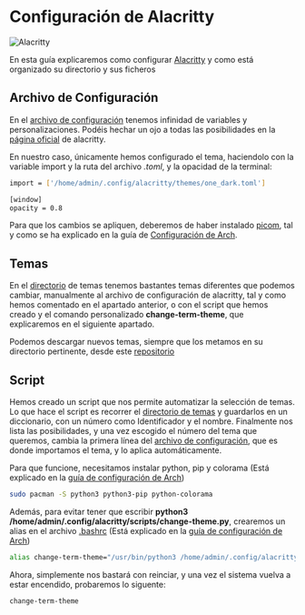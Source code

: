 # Configuración de Alacritty

![Alacritty](../Wallpapers/Screenshot2.png)

En esta guía explicaremos como configurar [Alacritty](https://wiki.archlinux.org/title/Alacritty) y como está organizado su directorio y sus ficheros

## Archivo de Configuración
En el [archivo de configuración](https://github.com/MarioCuenca22/Sintesis-M12/blob/b9f46349dba16b764cce773e10d03897499fa5c4/Cl%C3%BAster%20de%20Almacenamiento%20-%20Arch%20Linux/.config/alacritty/alacritty.toml) tenemos infinidad de variables y personalizaciones. Podéis hechar un ojo a todas las posibilidades en la [página oficial](https://alacritty.org/config-alacritty.html) de alacritty.

En nuestro caso, únicamente hemos configurado el tema, haciendolo con la variable import y la ruta del archivo *.toml*, y la opacidad de la terminal:

```bash
import = ['/home/admin/.config/alacritty/themes/one_dark.toml']

[window]
opacity = 0.8
```

Para que los cambios se apliquen, deberemos de haber instalado [picom](https://wiki.archlinux.org/title/picom), tal y como se ha explicado en la guía de [Configuración de Arch](https://github.com/MarioCuenca22/Sintesis-M12/blob/b9f46349dba16b764cce773e10d03897499fa5c4/Cl%C3%BAster%20de%20Almacenamiento%20-%20Arch%20Linux/README.md).


## Temas
En el [directorio](https://github.com/MarioCuenca22/Sintesis-M12/tree/b9f46349dba16b764cce773e10d03897499fa5c4/Cl%C3%BAster%20de%20Almacenamiento%20-%20Arch%20Linux/.config/alacritty/themes) de temas tenemos bastantes temas diferentes que podemos cambiar, manualmente al archivo de configuración de alacritty, tal y como hemos comentado en el apartado anterior, o con el script que hemos creado y el comando personalizado **change-term-theme**, que explicaremos en el siguiente apartado. 

Podemos descargar nuevos temas, siempre que los metamos en su directorio pertinente, desde este [repositorio](https://github.com/alacritty/alacritty-theme)


## Script
Hemos creado un script que nos permite automatizar la selección de temas. Lo que hace el script es recorrer el [directorio de temas](https://github.com/MarioCuenca22/Sintesis-M12/tree/b9f46349dba16b764cce773e10d03897499fa5c4/Cl%C3%BAster%20de%20Almacenamiento%20-%20Arch%20Linux/.config/alacritty/themes) y guardarlos en un diccionario, con un número como Identificador y el nombre. Finalmente nos lista las posibilidades, y una vez escogido el número del tema que queremos, cambia la primera línea del [archivo de configuración](https://github.com/MarioCuenca22/Sintesis-M12/blob/b9f46349dba16b764cce773e10d03897499fa5c4/Cl%C3%BAster%20de%20Almacenamiento%20-%20Arch%20Linux/.config/alacritty/alacritty.toml), que es donde importamos el tema, y lo aplica automáticamente.

Para que funcione, necesitamos instalar python, pip y colorama (Está explicado en la [guía de configuración de Arch](https://github.com/MarioCuenca22/Sintesis-M12/blob/b9f46349dba16b764cce773e10d03897499fa5c4/Cl%C3%BAster%20de%20Almacenamiento%20-%20Arch%20Linux/README.md))

```bash
sudo pacman -S python3 python3-pip python-colorama
```

Además, para evitar tener que escribir **python3 /home/admin/.config/alacritty/scripts/change-theme.py**, crearemos un alias en el archivo [.bashrc](https://github.com/MarioCuenca22/Sintesis-M12/blob/b9f46349dba16b764cce773e10d03897499fa5c4/Cl%C3%BAster%20de%20Almacenamiento%20-%20Arch%20Linux/.bashrc) (Está explicado en la [guía de configuración de Arch](https://github.com/MarioCuenca22/Sintesis-M12/blob/b9f46349dba16b764cce773e10d03897499fa5c4/Cl%C3%BAster%20de%20Almacenamiento%20-%20Arch%20Linux/README.md))

```bash
alias change-term-theme="/usr/bin/python3 /home/admin/.config/alacritty/scripts/change_theme.py"
```

Ahora, simplemente nos bastará con reinciar, y una vez el sistema vuelva a estar encendido, probaremos lo siguente:

```bash
change-term-theme
```
